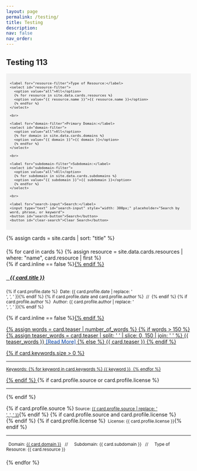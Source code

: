 ```yaml
---
layout: page
permalink: /testing/
title: Testing
description:
nav: false
nav_order: 
---
```


## Testing 113

<div style="background-color: #f2f2f2; padding: 10px;">
  <div id="filter-options" style="font-size: 0.8em;">
    
    <label for="resource-filter">Type of Resource:</label>
    <select id="resource-filter">
      <option value="all">All</option>
      {% for resource in site.data.cards.resources %}
      <option value="{{ resource.name }}">{{ resource.name }}</option>
      {% endfor %}
    </select>

    <br>

    <label for="domain-filter">Primary Domain:</label>
    <select id="domain-filter">
      <option value="all">All</option>
      {% for domain in site.data.cards.domains %}
      <option value="{{ domain }}">{{ domain }}</option>
      {% endfor %}
    </select>

    <br>

    <label for="subdomain-filter">Subdomain:</label>
    <select id="subdomain-filter">
      <option value="all">All</option>
      {% for subdomain in site.data.cards.subdomains %}
      <option value="{{ subdomain }}">{{ subdomain }}</option>
      {% endfor %}
    </select>
    
    <br>
    
    <label for="search-input">Search:</label>
    <input type="text" id="search-input" style="width: 300px;" placeholder="Search by word, phrase, or keyword">
    <button id="search-button">Search</button>
    <button id="clear-search">Clear Search</button>

  </div>
</div>

{% assign cards = site.cards | sort: "title" %}

<div id="card-list" style="margin-top: 20px;">
  {% for card in cards %}
  {% assign resource = site.data.cards.resources | where: "name", card.resource | first %}
  <div class="card {% if card.inline == false %}hoverable{% endif %}" style="margin-bottom: 20px;" data-domain="{{ card.domain }}" data-subdomain="{{ card.subdomain }}">
    <div class="row no-gutters">
      <div class="team">
        <div class="card-body">
          {% if card.inline == false %}<a href="{{ card.url | relative_url }}">{% endif %}
            <h5 class="card-title"><i class="{{ resource.icon | default: 'fas fa-file' }}"></i>&nbsp;&nbsp; {{ card.title }}</h5></a>
          <p class="card-text"><small class="test-muted">{% if card.profile.date %}<i class="fa-solid fa-calendar"></i>&nbsp; Date: {{ card.profile.date | replace: '<br />', ', ' }}{% endif %}
            {% if card.profile.date and card.profile.author %}&nbsp;&nbsp;//&nbsp;&nbsp;{% endif %}
            {% if card.profile.author %}<i class="fa-solid fa-user"></i>&nbsp; Author: {{ card.profile.author | replace: '<br />', ', ' }}{% endif %}</small></p>
          {% if card.inline == false %}<a href="{{ card.url | relative_url }}">{% endif %}
            <p class="card-text">
              {% assign words = card.teaser | number_of_words %}
              {% if words > 150 %}
              {% assign teaser_words = card.teaser | split: ' ' | slice: 0, 150 | join: ' ' %}
              {{ teaser_words }} <span style="color: #0140A8;">[Read More]</span>
              {% else %}
              {{ card.teaser }}
              {% endif %}
            </p>
          {% if card.keywords.size > 0 %}
            <hr class="solid">
            <p class="card-text test-muted keyword"><small>Keywords: {% for keyword in card.keywords %}<i class="fa-solid fa-hashtag fa-sm"></i>&nbsp;{{ keyword }}&nbsp;&nbsp;{% endfor %}</small></p>
            {% endif %}
            </a>
            {% if card.profile.source or card.profile.license %}
              <hr class="solid">
              {% endif %}
              <p class="card-text">
                {% if card.profile.source %}<small class="test-muted"><i class="fas fa-link"></i> Source: <a href="{{ card.profile.source }}">{{ card.profile.source | replace: '<br />', ', ' }}</a></small>{% endif %}
                {% if card.profile.source and card.profile.license %}<br>{% endif %}
                {% if card.profile.license %}<small class="test-muted"><i class="fa-solid fa-quote-left"></i>&nbsp; License: {{ card.profile.license }}</small>{% endif %}
              </p>
              <hr class="solid">
              <p class="card-text">
                <small class="test-muted domain"><i class="fa-solid fa-square"></i>&nbsp; Domain: <a href="{{ site.url }}{{ site.baseurl }}{{ card.domain | downcase | replace: ' ', '-' }}">{{ card.domain }}</a> &nbsp;&nbsp;//&nbsp;&nbsp;</small>
                <small class="test-muted subdomain"><i class="fa-solid fa-sitemap"></i>&nbsp; Subdomain: {{ card.subdomain }} &nbsp;&nbsp;//&nbsp;&nbsp;</small>
                <small class="test-muted resource"><i class="{{ resource.icon | default: 'fas fa-file' }}"></i>&nbsp; Type of Resource: {{ card.resource }}</small><br>
              </p>
            </div>
          </div>
        </div>
      </div>
      {% endfor %}
    </div>

<script>
document.addEventListener('DOMContentLoaded', function() {
  const domainFilter = document.getElementById('domain-filter');
  const subdomainFilter = document.getElementById('subdomain-filter');
  const resourceFilter = document.getElementById('resource-filter');
  const keywordLinks = document.querySelectorAll('.keyword-filter');
  const cards = document.querySelectorAll('.card');
  const searchInput = document.getElementById('search-input');
  const clearSearchBtn = document.getElementById('clear-search');
  const searchBtn = document.getElementById('search-button');

  // Define a mapping of subdomains to corresponding domains
  const subdomainToDomain = {
    'All': 'All',
    'Defining Data': 'Understanding Data',
    'Critiquing Data': 'Understanding Data',
    'Acting Ethically with Data': 'Understanding Data',
    'Advocating with Data': 'Understanding Data',
    'Collecting Data': 'Processing Data',
    'Organizing and Cleaning Data': 'Processing Data',
    'Analyzing Data': 'Processing Data',
    'Storing and Preserving Data': 'Processing Data',
    'Making Claims with Data': 'Persuading with Data',
    'Visualizing Data': 'Persuading with Data',
    'Mapping Data': 'Persuading with Data',
    'Telling Stories with Data': 'Persuading with Data'
  };

  function filterCards() {
    const selectedDomain = domainFilter.value;
    const selectedSubdomain = subdomainFilter.value;
    const selectedResource = resourceFilter.value;

    cards.forEach(card => {
      const domain = card.getAttribute('data-domain'); // Get domain from data attribute
      const subdomain = card.getAttribute('data-subdomain'); // Get subdomain from data attribute
      const resource = card.querySelector('.resource').textContent.trim().replace('Type of Resource: ', ''); 

      const domainMatch = selectedDomain === 'all' || domain === selectedDomain;
      const subdomainMatch = selectedSubdomain === 'all' || subdomain === selectedSubdomain;
      const resourceMatch = selectedResource === 'all' || resource === selectedResource;

      if (domainMatch && subdomainMatch && resourceMatch) {
        card.style.display = 'block';
      } else {
        card.style.display = 'none';
      }
    });
  }

  domainFilter.addEventListener('change', filterCards);
  subdomainFilter.addEventListener('change', function() {
    // Update the domain filter based on the selected subdomain
    const selectedSubdomain = subdomainFilter.value;
    const correspondingDomain = subdomainToDomain[selectedSubdomain];
    if (correspondingDomain) {
      domainFilter.value = correspondingDomain;
    } else if (selectedSubdomain === 'all') {
      domainFilter.value = 'all'; // Set domain filter to 'all' if 'all' is selected for subdomain
    }
    filterCards();
  });
  
  resourceFilter.addEventListener('change', filterCards);

  keywordLinks.forEach(link => {
    link.addEventListener('click', function(event) {
      event.preventDefault();
      const selectedKeyword = this.getAttribute('data-keyword');
      filterCardsByKeyword(selectedKeyword);
    });
  });

  searchInput.addEventListener('input', function() {
    filterCardsBySearch(this.value.trim());
  });

  searchBtn.addEventListener('click', function() {
    searchInput.form.submit();
  });

  clearSearchBtn.addEventListener('click', function() {
    searchInput.value = '';
    filterCardsBySearch('');
  });

  function filterCardsBySearch(keyword) {
    cards.forEach(card => {
      const cardText = card.textContent.toLowerCase();
      if (cardText.includes(keyword.toLowerCase())) {
        card.style.display = 'block';
      } else {
        card.style.display = 'none';
      }
    });
  }

  // Initial filtering when the page loads
  filterCards();
});
</script>
